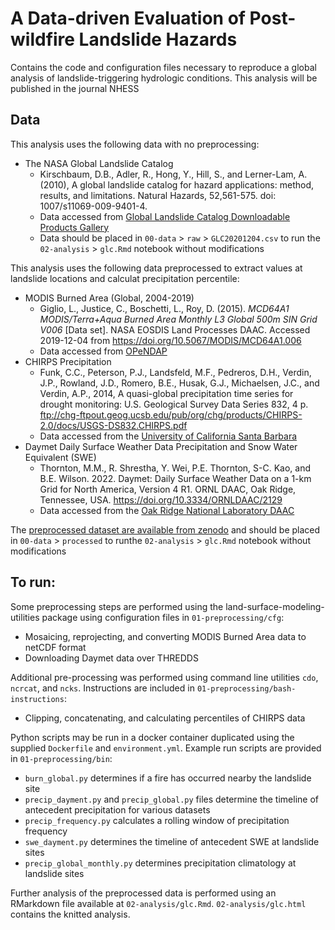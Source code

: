 # A Data-driven Evaluation of Post-wildfire Landslide Hazards

Contains the code and configuration files necessary to reproduce a global analysis of landslide-triggering hydrologic conditions. This analysis will be published in the journal NHESS

## Data

This analysis uses the following data with no preprocessing:
  * The NASA Global Landslide Catalog
    - Kirschbaum, D.B., Adler, R., Hong, Y., Hill, S., and Lerner-Lam, A. (2010), A global landslide catalog for hazard applications: method, results, and limitations. Natural Hazards, 52,561-575. doi: 1007/s11069-009-9401-4. 
    - Data accessed from [Global Landslide Catalog Downloadable Products Gallery](https://maps.nccs.nasa.gov/arcgis/apps/MapAndAppGallery/index.html?appid=574f26408683485799d02e857e5d9521)
    - Data should be placed in `00-data` > `raw` > `GLC20201204.csv` to run the `02-analysis` > `glc.Rmd` notebook  without modifications
    
This analysis uses the following data preprocessed to extract values at landslide locations and calculat precipitation percentile:
  * MODIS Burned Area (Global, 2004-2019)
    - Giglio, L., Justice, C., Boschetti, L., Roy, D. (2015). <i>MCD64A1 MODIS/Terra+Aqua Burned Area Monthly L3 Global 500m SIN Grid V006</i> [Data set]. NASA EOSDIS Land Processes DAAC. Accessed 2019-12-04 from https://doi.org/10.5067/MODIS/MCD64A1.006
    - Data accessed from [OPeNDAP](https://lpdaac.usgs.gov/tools/opendap/)
  * CHIRPS Precipitation
    - Funk, C.C., Peterson, P.J., Landsfeld, M.F., Pedreros, D.H., Verdin, J.P., Rowland, J.D., Romero, B.E., Husak, G.J., Michaelsen, J.C., and Verdin, A.P., 2014, A quasi-global precipitation time series for drought monitoring: U.S. Geological Survey Data Series 832, 4 p. ftp://chg-ftpout.geog.ucsb.edu/pub/org/chg/products/CHIRPS-2.0/docs/USGS-DS832.CHIRPS.pdf
    - Data accessed from the [University of California Santa Barbara](https://data.chc.ucsb.edu/products/CHIRPS-2.0/)
  * Daymet Daily Surface Weather Data Precipitation and Snow Water Equivalent (SWE)
    - Thornton, M.M., R. Shrestha, Y. Wei, P.E. Thornton, S-C. Kao, and B.E. Wilson. 2022. Daymet: Daily Surface Weather Data on a 1-km Grid for North America, Version 4 R1. ORNL DAAC, Oak Ridge, Tennessee, USA. https://doi.org/10.3334/ORNLDAAC/2129
    - Data accessed from the [Oak Ridge National Laboratory DAAC](https://daac.ornl.gov/cgi-bin/dsviewer.pl?ds_id=2129)
  
The [preprocessed dataset are available from zenodo](https://doi.org/10.5281/zenodo.7653639) and should be placed in `00-data` > `processed` to runthe `02-analysis` > `glc.Rmd` notebook  without modifications

## To run:

Some preprocessing steps are performed using the land-surface-modeling-utilities package using configuration files in `01-preprocessing/cfg`:
  * Mosaicing, reprojecting, and converting MODIS Burned Area data to netCDF format
  * Downloading Daymet data over THREDDS

Additional pre-processing was performed using command line utilities `cdo`, `ncrcat`, and `ncks`. Instructions are included in `01-preprocessing/bash-instructions`:
  * Clipping, concatenating, and calculating percentiles of CHIRPS data

Python scripts may be run in a docker container duplicated using the supplied `Dockerfile` and `environment.yml`. Example run scripts are provided in `01-preprocessing/bin`:
  * `burn_global.py` determines if a fire has occurred nearby the landslide site
  * `precip_dayment.py` and `precip_global.py` files determine the timeline of antecedent precipitation for various datasets
  * `precip_frequency.py` calculates a rolling window of precipitation frequency
  * `swe_dayment.py` determines the timeline of antecedent SWE at landslide sites
  * `precip_global_monthly.py` determines precipitation climatology at landslide sites

Further analysis of the preprocessed data is performed using an RMarkdown file available at `02-analysis/glc.Rmd`. `02-analysis/glc.html` contains the knitted analysis.

